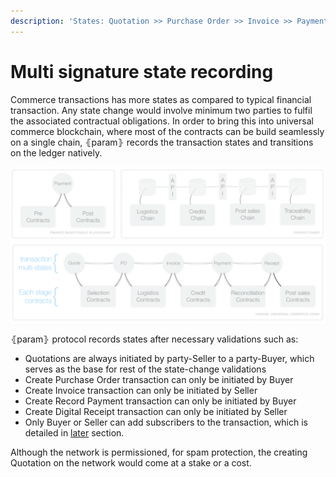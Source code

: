 ```yaml
---
description: 'States: Quotation >> Purchase Order >> Invoice >> Payments >> Digital Receipt'
---
```


# Multi signature state recording

Commerce transactions has more states as compared to typical financial transaction. Any state change would involve minimum two parties to fulfil the associated contractual obligations. In order to bring this into universal commerce blockchain, where most of the contracts can be build seamlessly on a single chain, ⦃param⦄ records the transaction states and transitions on the ledger natively.

![](../.gitbook/assets/image%20%281%29.png)

⦃param⦄ protocol records states after necessary validations such as:

* Quotations are always initiated by party-Seller to a party-Buyer, which serves as the base for rest of the state-change validations
* Create Purchase Order transaction can only be initiated by Buyer
* Create Invoice transaction can only be initiated by Seller
* Create Record Payment  transaction can only be initiated by Buyer
* Create Digital Receipt transaction can only be initiated by Seller
* Only Buyer or Seller can add subscribers to the transaction, which is detailed in [later](param-node.md) section.

Although the network is permissioned, for spam protection, the creating Quotation on the network would come at a stake or a cost.

